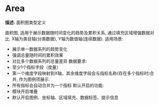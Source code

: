 # Area

**描述:**
面积图类型定义
  
  面积图, 适用于展示数据随时间变化的趋势及累积关系, 通过填充区域增强数据对比. X轴为类目轴(分类数据), Y轴为数值轴(连续数据).
  适用场景:
  - 展示单一数据系列的趋势变化
  - 强调总量随时间的累积效果
  - 对比多个数据系列的总量差异
  数据要求:
  - 至少1个指标字段（度量）
  - 第一个维度字段映射到X轴，其余维度字段会与指标名称(存在多个指标时)合并, 作为图例项展示.
  - 所有指标会自动合并为一个指标
  默认开启的功能:
  - 模块开启堆叠
  - 默认开启图例、坐标轴、区域填充、数据标签、提示信息

